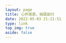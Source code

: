 ```yaml
---
layout: page
title: 心怀感恩，砥砺前行
date: 2022-05-03 21:21:51
type: link
top_img: true
aside: false
---
```


